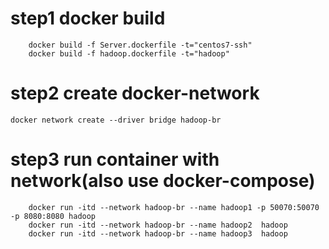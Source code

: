 # step1 docker build
``` 
    docker build -f Server.dockerfile -t="centos7-ssh" 
    docker build -f hadoop.dockerfile -t="hadoop" 
```
# step2 create docker-network
``` docker network create --driver bridge hadoop-br ```
# step3 run container with network(also use docker-compose)
``` 
    docker run -itd --network hadoop-br --name hadoop1 -p 50070:50070 -p 8080:8080 hadoop 
    docker run -itd --network hadoop-br --name hadoop2  hadoop
    docker run -itd --network hadoop-br --name hadoop3  hadoop
```

